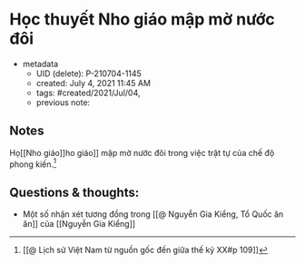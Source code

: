 # Học thuyết Nho giáo mập mờ nước đôi

- metadata
	- UID (delete): P-210704-1145
	- created: July 4, 2021 11:45 AM
	- tags: #created/2021/Jul/04,
	- previous note:

## Notes
Họ[[Nho giáo]]ho giáo]] mập mờ nước đôi trong việc trật tự của chế độ phong kiến.[^1]

## Questions & thoughts:
- Một số nhận xét tương đồng trong [[@ Nguyễn Gia Kiểng, Tổ Quốc ăn ăn]] của [[Nguyễn Gia Kiểng]]

[^1]:[[@ Lịch sử Việt Nam từ nguồn gốc đến giữa thế kỷ XX#p 109]]
